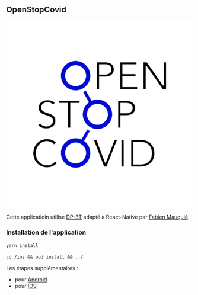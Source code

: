 ## OpenStopCovid  

![Open Stop Covid Logo](images/OpenStopCovid_600.png "OpenStopCovid")

Cette applicatioin utilise [DP-3T](https://github.com/DP-3T) adapté à React-Native par [Fabien Mauquié](https://github.com/fmauquie/react-native-dp3t-sdk).     

### Installation de l'application

```yarn install```   

```cd /ios && pod install && ../``` 

Les étapes supplémentaires :   
 * pour [Android](https://github.com/fmauquie/react-native-dp3t-sdk#necessary-manual-android-setup)
 * pour [IOS](https://github.com/fmauquie/react-native-dp3t-sdk#necessary-manual-ios-setup)
 
 
